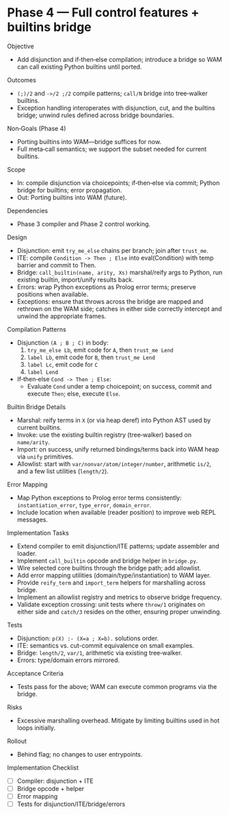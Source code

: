 # Phase 4 — Full control features + builtins bridge

Objective
- Add disjunction and if‑then‑else compilation; introduce a bridge so WAM can call existing Python builtins until ported.

Outcomes
- `(;)/2` and `->/2 ;/2` compile patterns; `call/N` bridge into tree‑walker builtins.
 - Exception handling interoperates with disjunction, cut, and the builtins bridge; unwind rules defined across bridge boundaries.

Non‑Goals (Phase 4)
- Porting builtins into WAM—bridge suffices for now.
- Full meta‑call semantics; we support the subset needed for current builtins.

Scope
- In: compile disjunction via choicepoints; if‑then‑else via commit; Python bridge for builtins; error propagation.
- Out: Porting builtins into WAM (future).

Dependencies
- Phase 3 compiler and Phase 2 control working.

Design
- Disjunction: emit `try_me_else` chains per branch; join after `trust_me`.
- ITE: compile `Condition -> Then ; Else` into eval(Condition) with temp barrier and commit to Then.
- Bridge: `call_builtin(name, arity, Xs)` marshal/reify args to Python, run existing builtin, import/unify results back.
- Errors: wrap Python exceptions as Prolog error terms; preserve positions when available.
 - Exceptions: ensure that throws across the bridge are mapped and rethrown on the WAM side; catches in either side correctly intercept and unwind the appropriate frames.

Compilation Patterns
- Disjunction `(A ; B ; C)` in body:
  1) `try_me_else Lb`, emit code for `A`, then `trust_me Lend`
  2) `label Lb`, emit code for `B`, then `trust_me Lend`
  3) `label Lc`, emit code for `C`
  4) `label Lend`
- If‑then‑else `Cond -> Then ; Else`:
  - Evaluate `Cond` under a temp choicepoint; on success, commit and execute `Then`; else, execute `Else`.

Builtin Bridge Details
- Marshal: reify terms in `X` (or via heap deref) into Python AST used by current builtins.
- Invoke: use the existing builtin registry (tree‑walker) based on `name/arity`.
- Import: on success, unify returned bindings/terms back into WAM heap via `unify` primitives.
- Allowlist: start with `var/nonvar/atom/integer/number`, arithmetic `is/2`, and a few list utilities (`length/2`).

Error Mapping
- Map Python exceptions to Prolog error terms consistently: `instantiation_error`, `type_error`, `domain_error`.
- Include location when available (reader position) to improve web REPL messages.

Implementation Tasks
- Extend compiler to emit disjunction/ITE patterns; update assembler and loader.
- Implement `call_builtin` opcode and bridge helper in `bridge.py`.
- Wire selected core builtins through the bridge path; add allowlist.
- Add error mapping utilities (domain/type/instantiation) to WAM layer.
 - Provide `reify_term` and `import_term` helpers for marshalling across bridge.
 - Implement an allowlist registry and metrics to observe bridge frequency.
 - Validate exception crossing: unit tests where `throw/1` originates on either side and `catch/3` resides on the other, ensuring proper unwinding.

Tests
- Disjunction: `p(X) :- (X=a ; X=b).` solutions order.
- ITE: semantics vs. cut-commit equivalence on small examples.
- Bridge: `length/2`, `var/1`, arithmetic via existing tree‑walker.
- Errors: type/domain errors mirrored.

Acceptance Criteria
- Tests pass for the above; WAM can execute common programs via the bridge.

Risks
- Excessive marshalling overhead. Mitigate by limiting builtins used in hot loops initially.

Rollout
- Behind flag; no changes to user entrypoints.

Implementation Checklist
- [ ] Compiler: disjunction + ITE
- [ ] Bridge opcode + helper
- [ ] Error mapping
- [ ] Tests for disjunction/ITE/bridge/errors

